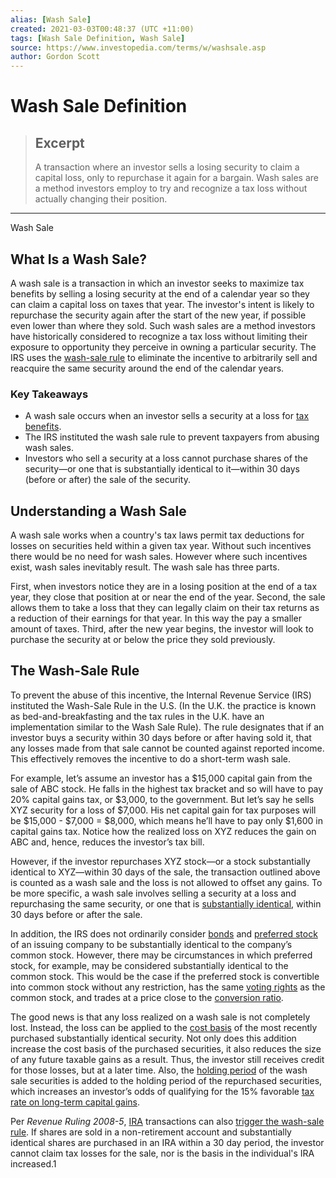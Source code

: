 ```yaml
---
alias: [Wash Sale]
created: 2021-03-03T00:48:37 (UTC +11:00)
tags: [Wash Sale Definition, Wash Sale]
source: https://www.investopedia.com/terms/w/washsale.asp
author: Gordon Scott
---
```


# Wash Sale Definition

> ## Excerpt
> A transaction where an investor sells a losing security to claim a capital loss, only to repurchase it again for a bargain. Wash sales are a method investors employ to try and recognize a tax loss without actually changing their position.

---

Wash Sale
## What Is a Wash Sale?

A wash sale is a transaction in which an investor seeks to maximize tax benefits by selling a losing security at the end of a calendar year so they can claim a capital loss on taxes that year. The investor's intent is likely to repurchase the security again after the start of the new year, if possible even lower than where they sold. Such wash sales are a method investors have historically considered to recognize a tax loss without limiting their exposure to opportunity they perceive in owning a particular security. The IRS uses the [wash-sale rule](https://www.investopedia.com/terms/w/washsalerule.asp) to eliminate the incentive to arbitrarily sell and reacquire the same security around the end of the calendar years.

### Key Takeaways

-   A wash sale occurs when an investor sells a security at a loss for [tax benefits](https://www.investopedia.com/articles/financial-advisors/010716/how-avoid-violating-wash-sale-rules-when-realizing-tax-losses.asp).
-   The IRS instituted the wash sale rule to prevent taxpayers from abusing wash sales.
-   Investors who sell a security at a loss cannot purchase shares of the security—or one that is substantially identical to it—within 30 days (before or after) the sale of the security.

## Understanding a Wash Sale

A wash sale works when a country's tax laws permit tax deductions for losses on securities held within a given tax year. Without such incentives there would be no need for wash sales. However where such incentives exist, wash sales inevitably result. The wash sale has three parts.

First, when investors notice they are in a losing position at the end of a tax year, they close that position at or near the end of the year. Second, the sale allows them to take a loss that they can legally claim on their tax returns as a reduction of their earnings for that year. In this way the pay a smaller amount of taxes. Third, after the new year begins, the investor will look to purchase the security at or below the price they sold previously.

## The Wash-Sale Rule

To prevent the abuse of this incentive, the Internal Revenue Service (IRS) instituted the Wash-Sale Rule in the U.S. (In the U.K. the practice is known as bed-and-breakfasting and the tax rules in the U.K. have an implementation similar to the Wash Sale Rule). The rule designates that if an investor buys a security within 30 days before or after having sold it, that any losses made from that sale cannot be counted against reported income. This effectively removes the incentive to do a short-term wash sale.

For example, let’s assume an investor has a $15,000 capital gain from the sale of ABC stock. He falls in the highest tax bracket and so will have to pay 20% capital gains tax, or $3,000, to the government. But let’s say he sells XYZ security for a loss of $7,000. His net capital gain for tax purposes will be $15,000 - $7,000 = $8,000, which means he’ll have to pay only $1,600 in capital gains tax. Notice how the realized loss on XYZ reduces the gain on ABC and, hence, reduces the investor’s tax bill.

However, if the investor repurchases XYZ stock—or a stock substantially identical to XYZ—within 30 days of the sale, the transaction outlined above is counted as a wash sale and the loss is not allowed to offset any gains. To be more specific, a wash sale involves selling a security at a loss and repurchasing the same security, or one that is [substantially identical](https://www.investopedia.com/terms/s/substantiallyidenticalsecurity.asp), within 30 days before or after the sale.

In addition, the IRS does not ordinarily consider [bonds](https://www.investopedia.com/terms/b/bond.asp) and [preferred stock](https://www.investopedia.com/terms/p/preferredstock.asp) of an issuing company to be substantially identical to the company’s common stock. However, there may be circumstances in which preferred stock, for example, may be considered substantially identical to the common stock. This would be the case if the preferred stock is convertible into common stock without any restriction, has the same [voting rights](https://www.investopedia.com/terms/v/votingright.asp) as the common stock, and trades at a price close to the [conversion ratio](https://www.investopedia.com/terms/c/conversionratio.asp).

The good news is that any loss realized on a wash sale is not completely lost. Instead, the loss can be applied to the [cost basis](https://www.investopedia.com/terms/c/costbasis.asp) of the most recently purchased substantially identical security. Not only does this addition increase the cost basis of the purchased securities, it also reduces the size of any future taxable gains as a result. Thus, the investor still receives credit for those losses, but at a later time. Also, the [holding period](https://www.investopedia.com/terms/h/holdingperiod.asp) of the wash sale securities is added to the holding period of the repurchased securities, which increases an investor’s odds of qualifying for the 15% favorable [tax rate on long-term capital gains](https://www.investopedia.com/terms/c/capital_gains_tax.asp).

Per _Revenue Ruling 2008-5_, [IRA](https://www.investopedia.com/terms/i/ira.asp) transactions can also [trigger the wash-sale rule](https://www.investopedia.com/articles/retirement/09/ira-wash-sale-rule.asp#citation-2). If shares are sold in a non-retirement account and substantially identical shares are purchased in an IRA within a 30 day period, the investor cannot claim tax losses for the sale, nor is the basis in the individual's IRA increased.1
